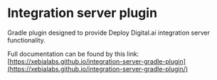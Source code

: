 # Integration server plugin

Gradle plugin designed to provide Deploy Digital.ai integration server functionality.

Full documentation can be found by this link: 
[https://xebialabs.github.io/integration-server-gradle-plugin](https://xebialabs.github.io/integration-server-gradle-plugin/)
